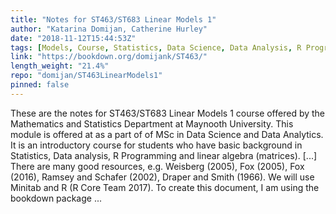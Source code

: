 ```yaml
---
title: "Notes for ST463/ST683 Linear Models 1"
author: "Katarina Domijan, Catherine Hurley"
date: "2018-11-12T15:44:53Z"
tags: [Models, Course, Statistics, Data Science, Data Analysis, R Programming, Package]
link: "https://bookdown.org/domijank/ST463/"
length_weight: "21.4%"
repo: "domijan/ST463LinearModels1"
pinned: false
---
```


These are the notes for ST463/ST683 Linear Models 1 course offered by the Mathematics and Statistics Department at Maynooth University. This module is offered at as a part of of MSc in Data Science and Data Analytics. It is an introductory course for students who have basic background in Statistics, Data analysis, R Programming and linear algebra (matrices). [...] There are many good resources, e.g. Weisberg (2005), Fox (2005), Fox (2016), Ramsey and Schafer (2002), Draper and Smith (1966). We will use Minitab and R (R Core Team 2017). To create this document, I am using the bookdown package ...
